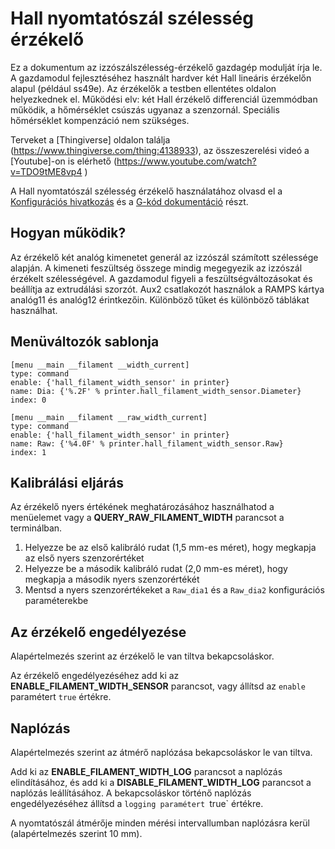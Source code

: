 # Hall nyomtatószál szélesség érzékelő

Ez a dokumentum az izzószálszélesség-érzékelő gazdagép modulját írja le. A gazdamodul fejlesztéséhez használt hardver két Hall lineáris érzékelőn alapul (például ss49e). Az érzékelők a testben ellentétes oldalon helyezkednek el. Működési elv: két Hall érzékelő differenciál üzemmódban működik, a hőmérséklet csúszás ugyanaz a szenzornál. Speciális hőmérséklet kompenzáció nem szükséges.

Terveket a [Thingiverse] oldalon találja (https://www.thingiverse.com/thing:4138933), az összeszerelési videó a [Youtube]-on is elérhető (https://www.youtube.com/watch?v=TDO9tME8vp4 )

A Hall nyomtatószál szélesség érzékelő használatához olvasd el a [Konfigurációs hivatkozás](Config_Reference.md#hall_filament_width_sensor) és a [G-kód dokumentáció](G-Codes.md#hall_filament_width_sensor) részt.

## Hogyan működik?

Az érzékelő két analóg kimenetet generál az izzószál számított szélessége alapján. A kimeneti feszültség összege mindig megegyezik az izzószál érzékelt szélességével. A gazdamodul figyeli a feszültségváltozásokat és beállítja az extrudálási szorzót. Aux2 csatlakozót használok a RAMPS kártya analóg11 és analóg12 érintkezőin. Különböző tűket és különböző táblákat használhat.

## Menüváltozók sablonja

```
[menu __main __filament __width_current]
type: command
enable: {'hall_filament_width_sensor' in printer}
name: Dia: {'%.2F' % printer.hall_filament_width_sensor.Diameter}
index: 0

[menu __main __filament __raw_width_current]
type: command
enable: {'hall_filament_width_sensor' in printer}
name: Raw: {'%4.0F' % printer.hall_filament_width_sensor.Raw}
index: 1
```

## Kalibrálási eljárás

Az érzékelő nyers értékének meghatározásához használhatod a menüelemet vagy a **QUERY_RAW_FILAMENT_WIDTH** parancsot a terminálban.

1. Helyezze be az első kalibráló rudat (1,5 mm-es méret), hogy megkapja az első nyers szenzorértéket
1. Helyezze be a második kalibráló rudat (2,0 mm-es méret), hogy megkapja a második nyers szenzorértékét
1. Mentsd a nyers szenzorértékeket a `Raw_dia1` és a `Raw_dia2` konfigurációs paraméterekbe

## Az érzékelő engedélyezése

Alapértelmezés szerint az érzékelő le van tiltva bekapcsoláskor.

Az érzékelő engedélyezéséhez add ki az **ENABLE_FILAMENT_WIDTH_SENSOR** parancsot, vagy állítsd az `enable` paramétert `true` értékre.

## Naplózás

Alapértelmezés szerint az átmérő naplózása bekapcsoláskor le van tiltva.

Add ki az **ENABLE_FILAMENT_WIDTH_LOG** parancsot a naplózás elindításához, és add ki a **DISABLE_FILAMENT_WIDTH_LOG** parancsot a naplózás leállításához. A bekapcsoláskor történő naplózás engedélyezéséhez állítsd a `logging paramétert `true` értékre.

A nyomtatószál átmérője minden mérési intervallumban naplózásra kerül (alapértelmezés szerint 10 mm).
